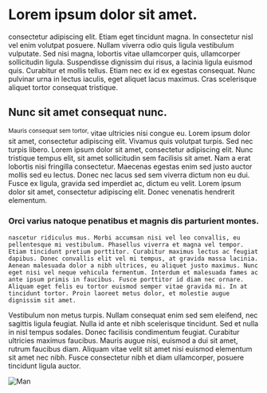 # Lorem ipsum dolor sit amet.
 
consectetur adipiscing elit. Etiam eget tincidunt magna. In consectetur nisl vel enim volutpat posuere. Nullam viverra odio quis ligula vestibulum vulputate. Sed nisi magna, lobortis vitae ullamcorper quis, ullamcorper sollicitudin ligula. Suspendisse dignissim dui risus, a lacinia ligula euismod quis. Curabitur et mollis tellus. Etiam nec ex id ex egestas consequat. Nunc pulvinar urna in lectus iaculis, eget aliquet lacus maximus. Cras scelerisque aliquet tortor consequat tristique.

## Nunc sit amet consequat nunc.

<sup>Mauris consequat sem tortor,</sup> vitae ultricies nisi congue eu. Lorem ipsum dolor sit amet, consectetur adipiscing elit. Vivamus quis volutpat turpis. Sed nec turpis libero. Lorem ipsum dolor sit amet, consectetur adipiscing elit. Nunc tristique tempus elit, sit amet sollicitudin sem facilisis sit amet. Nam a erat lobortis nisi fringilla consectetur. Maecenas egestas enim sed justo auctor mollis sed eu lectus. Donec nec lacus sed sem viverra dictum non eu dui. Fusce ex ligula, gravida sed imperdiet ac, dictum eu velit. Lorem ipsum dolor sit amet, consectetur adipiscing elit. Donec venenatis hendrerit elementum.

### Orci varius natoque penatibus et magnis dis parturient montes.
```
nascetur ridiculus mus. Morbi accumsan nisi vel leo convallis, eu pellentesque mi vestibulum. Phasellus viverra et magna vel tempor. Etiam tincidunt pretium porttitor. Curabitur maximus lectus ac feugiat dapibus. Donec convallis elit vel mi tempus, at gravida massa lacinia. Aenean malesuada dolor a nibh ultrices, eu aliquet justo maximus. Nunc eget nisi vel neque vehicula fermentum. Interdum et malesuada fames ac ante ipsum primis in faucibus. Fusce porttitor id diam nec ornare. Aliquam eget felis eu tortor euismod semper vitae gravida mi. In at tincidunt tortor. Proin laoreet metus dolor, et molestie augue dignissim sit amet.
```
Vestibulum non metus turpis. Nullam consequat enim sed sem eleifend, nec sagittis ligula feugiat. Nulla id ante et nibh scelerisque tincidunt. Sed et nulla in nisl tempus sodales. Donec facilisis condimentum feugiat. Curabitur ultricies maximus faucibus. Mauris augue nisi, euismod a dui sit amet, rutrum faucibus diam. Aliquam vitae velit sit amet nisi euismod elementum sit amet nec nibh. Fusce consectetur nibh et diam ullamcorper, posuere tincidunt ligula auctor. 

![Man](https://www.shutterstock.com/image-photo/surreal-image-african-elephant-wearing-260nw-1365289022.jpg)